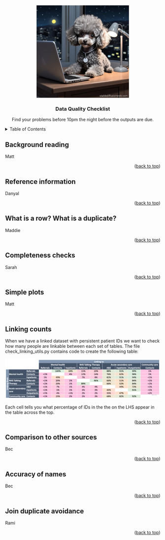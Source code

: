 <div id="top"></div>

<!-- PROJECT LOGO -->
<br />
<div align="center">
  <a>
    <img src="DQ_checks_picture.jpg" alt="Logo" width="300" height="300">
  </a>

  <h3 align="center">Data Quality Checklist</h3>

  <p align="center">
    Find your problems before 10pm the night before the outputs are due.
  </p>
</div>

<!-- TABLE OF CONTENTS -->
<details>
  <summary>Table of Contents</summary>
  <ol>
    <li>
      <a href="#background-reading">Background reading</a>
    </li>
    <li>
      <a href="#reference-information">Reference information</a>
    </li>
    <li>
      <a href="#what-is-a-duplicate">What is a row? What is a duplicate?</a>
    </li>
    <li>
      <a href="#reference-information">Completeness checks</a>
    </li>
    <li>
      <a href="#reference-information">Simple plots</a>
    </li>
    <li>
      <a href="#reference-information">Linking counts</a>
    </li>
    <li>
      <a href="#reference-information">Comparisons to other sources</a>
    </li>
    <li>
      <a href="#reference-information">Accuracy of names</a>
    </li>
    <li>
      <a href="#reference-information">Join duplicate avoidance</a>
    </li>
  </ol>
</details>

## Background reading

Matt

<p align="right">(<a href="#top">back to top</a>)</p>

## Reference information

Danyal

<p align="right">(<a href="#top">back to top</a>)</p>

## What is a row? What is a duplicate?

Maddie

<p align="right">(<a href="#top">back to top</a>)</p>

## Completeness checks

Sarah

<p align="right">(<a href="#top">back to top</a>)</p>

## Simple plots

Matt

<p align="right">(<a href="#top">back to top</a>)</p>

## Linking counts

When we have a linked dataset with persistent patient IDs we want to check how many people are linkable between each set of tables. The file check_linking_utils.py contains code to create the following table:

![image info](check_linking.jpg)

Each cell tells you what percentage of IDs in the the on the LHS appear in the table across the top.

<p align="right">(<a href="#top">back to top</a>)</p>

## Comparison to other sources

Bec

<p align="right">(<a href="#top">back to top</a>)</p>

## Accuracy of names

Bec

<p align="right">(<a href="#top">back to top</a>)</p>

## Join duplicate avoidance

Rami

<p align="right">(<a href="#top">back to top</a>)</p>
